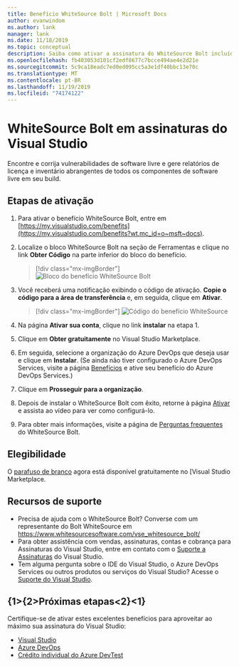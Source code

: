 ```yaml
---
title: Benefício WhiteSource Bolt | Microsoft Docs
author: evanwindom
ms.author: lank
manager: lank
ms.date: 11/18/2019
ms.topic: conceptual
description: Saiba como ativar a assinatura do WhiteSource Bolt incluída em sua assinatura do Visual Studio.
ms.openlocfilehash: fb403053d101cf2edf8677c7bcce494ae4e2d21e
ms.sourcegitcommit: 5c9ca18eadc7ed0ed095cc5a3e1df40bbc13e70c
ms.translationtype: MT
ms.contentlocale: pt-BR
ms.lasthandoff: 11/19/2019
ms.locfileid: "74174122"
---
```

# <a name="whitesource-bolt-in-visual-studio-subscriptions"></a>WhiteSource Bolt em assinaturas do Visual Studio

Encontre e corrija vulnerabilidades de software livre e gere relatórios de licença e inventário abrangentes de todos os componentes de software livre em seu build. 

## <a name="activation-steps"></a>Etapas de ativação

1. Para ativar o benefício WhiteSource Bolt, entre em [https://my.visualstudio.com/benefits](https://my.visualstudio.com/benefits?wt.mc_id=o~msft~docs).

2. Localize o bloco WhiteSource Bolt na seção de Ferramentas e clique no link **Obter Código** na parte inferior do bloco do benefício.
   > [!div class="mx-imgBorder"]
   > ![Bloco do benefício WhiteSource Bolt](_img/vs-whitesource/vs-whitesource-tile.png)

3. Você receberá uma notificação exibindo o código de ativação.  **Copie o código para a área de transferência** e, em seguida, clique em **Ativar**.
   > [!div class="mx-imgBorder"]
   > ![Código do benefício WhiteSource](_img/vs-whitesource/vs-whitesource-code.png)

4. Na página **Ativar sua conta**, clique no link **instalar** na etapa 1.
5. Clique em **Obter gratuitamente** no Visual Studio Marketplace.
6. Em seguida, selecione a organização do Azure DevOps que deseja usar e clique em **Instalar**.  (Se ainda não tiver configurado o Azure DevOps Services, visite a página [Benefícios](https://my.visualstudio.com/benefits) e ative seu benefício do Azure DevOps Services.)

7. Clique em **Prosseguir para a organização**.
8. Depois de instalar o WhiteSource Bolt com êxito, retorne à página [Ativar](https://bolt.whitesourcesoftware.com/whitesource-bolt-azure-devops#activate) e assista ao vídeo para ver como configurá-lo. 
9. Para obter mais informações, visite a página de [Perguntas frequentes](https://bolt.whitesourcesoftware.com/azure/faq/) do WhiteSource Bolt. 

## <a name="eligibility"></a>Elegibilidade
O [parafuso de branco](https://marketplace.visualstudio.com/search?term=whitesource&target=AzureDevOps&category=All%20categories&sortBy=Relevance) agora está disponível gratuitamente no [Visual Studio Marketplace. 

## <a name="support-resources"></a>Recursos de suporte
- Precisa de ajuda com o WhiteSource Bolt?  Converse com um representante do Bolt WhiteSource em https://www.whitesourcesoftware.com/vse_whitesource_bolt/
- Para obter assistência com vendas, assinaturas, contas e cobrança para Assinaturas do Visual Studio, entre em contato com o [Suporte a Assinaturas](https://visualstudio.microsoft.com/subscriptions/support/) do Visual Studio.
- Tem alguma pergunta sobre o IDE do Visual Studio, o Azure DevOps Services ou outros produtos ou serviços do Visual Studio?  Acesse o [Suporte do Visual Studio](https://visualstudio.microsoft.com/support/).

## <a name="next-steps"></a>{1&gt;{2&gt;Próximas etapas&lt;2}&lt;1}
Certifique-se de ativar estes excelentes benefícios para aproveitar ao máximo sua assinatura do Visual Studio:
- [Visual Studio](vs-ide-benefit.md)
- [Azure DevOps](vs-azure-devops.md)
- [Crédito individual do Azure DevTest](vs-azure.md)
